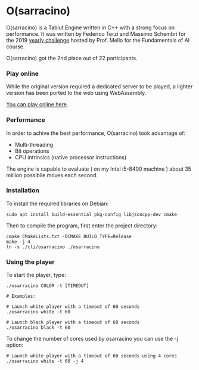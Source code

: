 # O(sarracino)

O(sarracino) is a Tablut Engine written in C++ with a strong focus on performance. 
It was written by Federico Terzi and Massimo Schembri for the 2019 [yearly challenge](http://ai.unibo.it/games/boardgamecompetition/1819) 
hosted by Prof. Mello for the Fundamentals of AI course.

O(sarracino) got the 2nd place out of 22 participants.

### Play online

While the original version required a dedicated server to be played, a lighter version has been ported to the web using WebAssembly.

[You can play online here](https://federicoterzi.com/webTablut/).

### Performance

In order to achive the best performance, O(sarracino) took advantage of:

* Multi-threading
* Bit operations
* CPU intrinsics (native processor instructions)

The engine is capable to evaluate ( on my Intel i5-8400 machine ) about 35 million possibile moves each second.

### Installation

To install the required libraries on Debian:

```
sudo apt install build-essential pkg-config libjsoncpp-dev cmake
```

Then to compile the program, first enter the project directory:

```
cmake CMakeLists.txt -DCMAKE_BUILD_TYPE=Release
make -j 4
ln -s ./cli/osarracino ./osarracino
```

### Using the player

To start the player, type:

```
./osarracino COLOR -t [TIMEOUT]

# Examples:

# Launch white player with a timeout of 60 seconds
./osarracino white -t 60

# Launch black player with a timeout of 60 seconds
./osarracino black -t 60

```

To change the number of cores used by osarracino you can use the -j option:

```
# Launch white player with a timeout of 60 seconds using 4 cores
./osarracino white -t 60 -j 4
```

